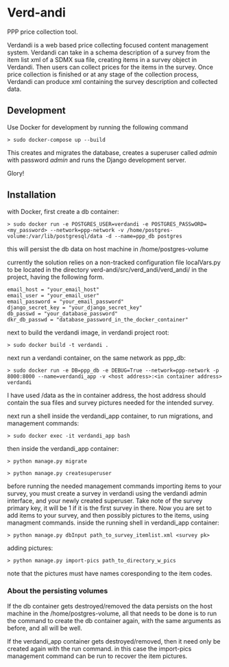 # Verd-andi

PPP price collection tool.

Verdandi is a web based price collecting focused content management system.
Verdandi can take in a schema description of a survey from the item list xml of a SDMX sua file, creating items in a survey object in Verdandi.  Then users can collect prices for the
items in the survey.  Once price collection is finished or at any stage of the collection
process, Verdandi can produce xml containing the survey description and collected data.

## Development

Use Docker for development by running the following command

    > sudo docker-compose up --build

This creates and migrates the database, creates a superuser called *admin* with
password *admin* and runs the Django development server.

Glory!

## Installation

with Docker, first create a db container:
 
 	> sudo docker run -e POSTGRES_USER=verdandi -e POSTGRES_PASSwORD=<my_password> --network=ppp-network -v /home/postgres-volume:/var/lib/postgresql/data -d --name=ppp_db postgres

this will persist the db data on host machine in /home/postgres-volume

currently the solution relies on a non-tracked configuration file localVars.py to be located in the directory verd-andi/src/verd_andi/verd_andi/ in the project, having the following form.
```
email_host = "your_email_host"
email_user = "your_email_user"
email_password = "your_email_password"
django_secret_key = "your_django_secret_key"
db_passwd = "your_database_password"
dkr_db_passwd = "database_password_in_the_docker_container"
```

next to build the verdandi image, in verdandi project root:

 	> sudo docker build -t verdandi .

next run a verdandi container, on the same network as ppp_db:

	> sudo docker run -e DB=ppp_db -e DEBUG=True --network=ppp-network -p 8000:8000 --name=verdandi_app -v <host address>:<in container address> verdandi

I have used /data as the in container address, the host address should contain the sua files and survey pictures needed for the intended survey.

next run a shell inside the verdandi_app container, to run migrations, and management commands:

	> sudo docker exec -it verdandi_app bash

then inside the verdandi_app container:

	> python manage.py migrate

	> python manage.py createsuperuser

before running the needed management commands importing items to your survey, you must create a survey in verdandi using the verdandi admin interface, and your newly created superuser. Take note of the survey primary key, it will be 1 if it is the first survey in there. 
 Now you are set to add items to your survey, and then possibly pictures to the items, using managment commands. inside the running shell in verdandi_app container:

 	> python manage.py dbInput path_to_survey_itemlist.xml <survey pk>

 adding pictures:

 	> python manage.py import-pics path_to_directory_w_pics

 note that the pictures must have names coresponding to the item codes.

### About the persisting volumes

If the db container gets destroyed/removed the data persists on the host machine
in the /home/postgres-volume, all that needs to be done is to run the command to
create the db container again, with the same arguments as before, and all will be well.

If the verdandi_app container gets destroyed/removed, then it need only be created again
with the run command. in this case the import-pics management command can be run to recover the item pictures.









